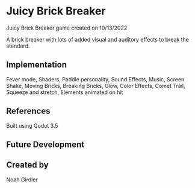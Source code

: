 # Juicy Brick Breaker
Juicy Brick Breaker game created on 10/13/2022

A brick breaker with lots of added visual and auditory effects to break the standard.

## Implementation

Fever mode, Shaders, Paddle personality, Sound Effects, Music, Screen Shake, 
Moving Bricks, Breaking Bricks, Glow, Color Effects, Comet Trail, Squeeze and stretch,
Elements animated on hit

## References

Built using Godot 3.5

## Future Development

## Created by

Noah Girdler
